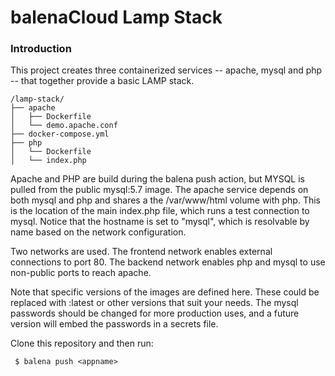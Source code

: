 balenaCloud Lamp Stack
===================================

### Introduction
This project creates three containerized services -- apache, mysql and php -- that together provide a basic LAMP stack.

```
/lamp-stack/
├── apache
│   ├── Dockerfile
│   └── demo.apache.conf
├── docker-compose.yml
├── php
│   └── Dockerfile
│   └── index.php
```

Apache and PHP are build during the balena push action, but MYSQL is pulled from the public mysql:5.7 image. The apache service depends on both mysql and php and shares a the /var/www/html volume with php. This is the location of the main index.php file, which runs a test connection to mysql. Notice that the hostname is set to "mysql", which is resolvable by name based on the network configuration.

Two networks are used. The frontend network enables external connections to port 80. The backend network enables php and mysql to use non-public ports to reach apache.

Note that specific versions of the images are defined here. These could be replaced with :latest or other versions that suit your needs. The mysql passwords should be changed for more production uses, and a future version will embed the passwords in a secrets file.

Clone this repository and then run:
```
 $ balena push <appname>

```

